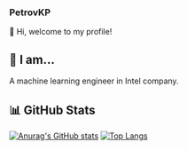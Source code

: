 ### PetrovKP

👋 Hi, welcome to my profile!

## 🙋 I am...
A machine learning engineer in Intel company.

## 📊 GitHub Stats

[![Anurag's GitHub stats](https://github-readme-stats.vercel.app/api?username=PetrovKP&theme=vue&show_icons=true&count_private=true&hide_border=true)](https://github.com/PetrovKP)
[![Top Langs](https://github-readme-stats.vercel.app/api/top-langs/?username=PetrovKP&layout=compact&theme=vue&count_private=true&langs_count=8&show_icons=true&hide_border=true)](https://github.com/PetrovKP)
